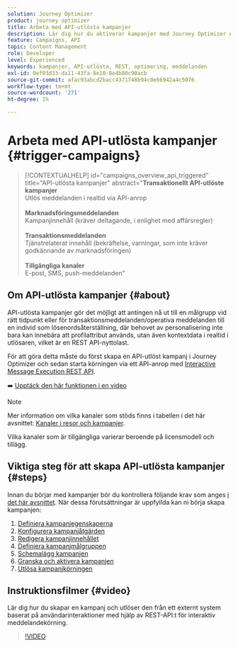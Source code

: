 ```yaml
---
solution: Journey Optimizer
product: journey optimizer
title: Arbeta med API-utlösta kampanjer
description: Lär dig hur du aktiverar kampanjer med Journey Optimizer API:er.
feature: Campaigns, API
topic: Content Management
role: Developer
level: Experienced
keywords: kampanjer, API-utlösta, REST, optimering, meddelanden
exl-id: 0ef03d33-da11-43fa-8e10-8e4b80c90acb
source-git-commit: afac93abcd2bacc4371748b94c0e66942a4c5076
workflow-type: tm+mt
source-wordcount: '271'
ht-degree: 1%

---
```



# Arbeta med API-utlösta kampanjer {#trigger-campaigns}

>[!CONTEXTUALHELP]
>id="campaigns_overview_api_triggered"
>title="API-utlösta kampanjer"
>abstract="**Transaktionellt API-utlöste kampanjer**<br/> Utlös meddelanden i realtid via API-anrop <br/><br/>**Marknadsföringsmeddelanden**<br/> Kampanjinnehåll (kräver deltagande, i enlighet med affärsregler)<br/><br/>**Transaktionsmeddelanden**<br/> Tjänstrelaterat innehåll (bekräftelse, varningar, som inte kräver godkännande av marknadsföringen)<br/><br/>**Tillgängliga kanaler**<br/> E-post, SMS, push-meddelanden"

## Om API-utlösta kampanjer {#about}

API-utlösta kampanjer gör det möjligt att antingen nå ut till en målgrupp vid rätt tidpunkt eller för transaktionsmeddelanden/operativa meddelanden till en individ som lösenordsåterställning, där behovet av personalisering inte bara kan innebära att profilattribut används, utan även kontextdata i realtid i utlösaren, vilket är en REST API-nyttolast.

För att göra detta måste du först skapa en API-utlöst kampanj i Journey Optimizer och sedan starta körningen via ett API-anrop med [Interactive Message Execution REST API](https://developer.adobe.com/journey-optimizer-apis/references/messaging/#tag/execution).

➡️ [Upptäck den här funktionen i en video](#video)

>[!NOTE]
>
>Mer information om vilka kanaler som stöds finns i tabellen i det här avsnittet: [Kanaler i resor och kampanjer](../channels/gs-channels.md#channels).
>
>Vilka kanaler som är tillgängliga varierar beroende på licensmodell och tillägg.

## Viktiga steg för att skapa API-utlösta kampanjer {#steps}

Innan du börjar med kampanjer bör du kontrollera följande krav som anges [i det här avsnittet](get-started-with-campaigns.md#permissions). När dessa förutsättningar är uppfyllda kan ni börja skapa kampanjen:

1. [Definiera kampanjegenskaperna](api-triggered-campaign-properties.md)
1. [Konfigurera kampanjåtgärden](api-triggered-campaign-action.md)
1. [Redigera kampanjinnehållet](api-triggered-campaign-content.md)
1. [Definiera kampanjmålgruppen](api-triggered-campaign-audience.md)
1. [Schemalägg kampanjen](api-triggered-campaign-schedule.md)
1. [Granska och aktivera kampanjen](review-activate-api-triggered-campaign.md)
1. [Utlösa kampanjkörningen](trigger-campaigns.md)

## Instruktionsfilmer {#video}

Lär dig hur du skapar en kampanj och utlöser den från ett externt system baserat på användarinteraktioner med hjälp av REST-API:t för interaktiv meddelandekörning.

>[!VIDEO](https://video.tv.adobe.com/v/3425358?quality=12)
